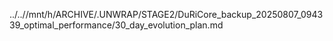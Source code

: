 ../..//mnt/h/ARCHIVE/.UNWRAP/STAGE2/DuRiCore_backup_20250807_094339_optimal_performance/30_day_evolution_plan.md